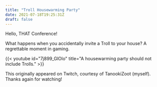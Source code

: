 ```yaml
---
title: "Troll Housewarming Party"
date: 2021-07-18T19:25:31Z
draft: false
---
```


Hello, THAT Conference!

What happens when you accidentally invite a Troll to your house? A regrettable moment in gaming.

{{< youtube id="7j899_GlOlo" title="A housewarming party should not include Trolls." >}}

This originally appeared on Twitch, courtesy of TanookiZoot (myself). Thanks again for watching!
